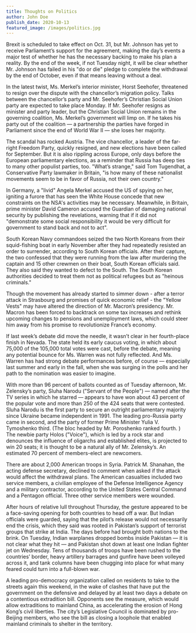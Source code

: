 ```yaml
---
title: Thoughts on Politics
author: John Doe
publish_date: 2020-10-13
featured_image: /images/politics.jpg
---
```


Brexit is scheduled to take effect on Oct. 31, but Mr. Johnson has yet to receive Parliament’s support for the agreement, making the day’s events a major test of whether he has the necessary backing to make his plan a reality. By the end of the week, if not Tuesday night, it will be clear whether Mr. Johnson has failed in his "do or die" pledge to complete the withdrawal by the end of October, even if that means leaving without a deal.

In the latest twist, Ms. Merkel’s interior minister, Horst Seehofer, threatened to resign over the dispute with the chancellor’s migration policy. Talks between the chancellor’s party and Mr. Seehofer’s Christian Social Union party are expected to take place Monday. If Mr. Seehofer resigns as minister and party leader, but the Christian Social Union remains in the governing coalition, Ms. Merkel’s government will limp on. If he takes his party out of the coalition — a partnership the parties have forged in Parliament since the end of World War II — she loses her majority.

The scandal has rocked Austria. The vice chancellor, a leader of the far-right Freedom Party, quickly resigned, and new elections have been called for September. But it is also rippling across Europe, only days before the European parliamentary elections, as a reminder that Russia has deep ties to many other populist parties, too. "What’s strange," said Tom Tugendhat, a Conservative Party lawmaker in Britain, "is how many of these nationalist movements seem to be in favor of Russia, not their own country."

In Germany, a "livid" Angela Merkel accused the US of spying on her, igniting a furore that has seen the White House concede that new constraints on the NSA's activities may be necessary. Meanwhile, in Britain, prime minister David Cameron accused the Guardian of damaging national security by publishing the revelations, warning that if it did not "demonstrate some social responsibility it would be very difficult for government to stand back and not to act".

South Korean Navy commandoes seized the two North Koreans from their squid-fishing boat in early November after they had repeatedly resisted an order to surrender, according to South Korean officials. After their capture, the two confessed that they were running from the law after murdering the captain and 15 other crewmen on their boat, South Korean officials said. They also said they wanted to defect to the South. The South Korean authorities decided to treat them not as political refugees but as "heinous criminals."

Though the movement has already started to simmer down - after a terror attack in Strasbourg and promises of quick economic relief - the "Yellow Vests" may have altered the direction of Mr. Macron’s presidency. Mr. Macron has been forced to backtrack on some tax increases and rethink upcoming changes to pensions and unemployment laws, which could steer him away from his promise to revolutionize France’s economy.

If last week’s debate did move the needle, it wasn’t clear in her fourth-place finish in Nevada. The state held its early caucus voting, in which about 75,000 of the 105,000 total votes were cast, before the debate, meaning any potential bounce for Ms. Warren was not fully reflected. And Ms. Warren has had strong debate performances before, of course — especially last summer and early in the fall, when she was surging in the polls and her path to the nomination was easier to imagine.

With more than 96 percent of ballots counted as of Tuesday afternoon, Mr. Zelensky’s party, Sluha Narodu ("Servant of the People") — named after the TV series in which he starred — appears to have won about 43 percent of the popular vote and more than 250 of the 424 seats that were contested. Sluha Narodu is the first party to secure an outright parliamentary majority since Ukraine became independent in 1991. The leading pro-Russia party came in second, and the party of former Prime Minister Yulia V. Tymoshenko third. (The bloc headed by Mr. Poroshenko ranked fourth. ) The newbie party Holos ("Voice"), which is led by a rock star and denounces the influence of oligarchs and established elites, is projected to win 20 seats; it is thought to be a natural ally of Mr. Zelensky’s. An estimated 70 percent of members-elect are newcomers.

There are about 2,000 American troops in Syria. Patrick M. Shanahan, the acting defense secretary, declined to comment when asked if the attack would affect the withdrawal plans. The American casualties included two service members, a civilian employee of the Defense Intelligence Agency and a military contractor, according to the United States Central Command and a Pentagon official. Three other service members were wounded.

After hours of relative lull throughout Thursday, the gesture appeared to be a face-saving opening for both countries to head off a war. But Indian officials were guarded, saying that the pilot’s release would not necessarily end the crisis, which they said was rooted in Pakistan’s support of terrorist groups that strike at India. The days before had brought both nations to the brink. On Tuesday, Indian warplanes dropped bombs inside Pakistan — it is not clear what they hit — and Pakistan shot down at least one Indian fighter jet on Wednesday. Tens of thousands of troops have been rushed to the countries’ border, heavy artillery barrages and gunfire have been volleyed across it, and tank columns have been chugging into place for what many feared could turn into a full-blown war.

A leading pro-democracy organization called on residents to take to the streets again this weekend, in the wake of clashes that have put the government on the defensive and delayed by at least two days a debate on a contentious extradition bill. Opponents see the measure, which would allow extraditions to mainland China, as accelerating the erosion of Hong Kong’s civil liberties. The city’s Legislative Council is dominated by pro-Beijing members, who see the bill as closing a loophole that enabled mainland criminals to shelter in the territory.
